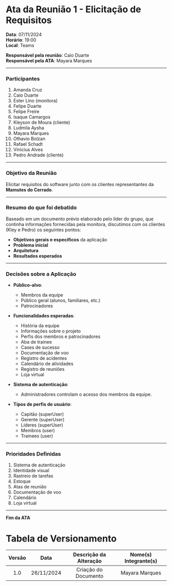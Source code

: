 # Ata da Reunião 1 - Elicitação de Requisitos

**Data**: 07/11/2024  
**Horário**: 19:00  
**Local**: Teams  

**Responsável pela reunião**: Caio Duarte  
**Responsável pela ATA**: Mayara Marques  

---

### Participantes
1. Amanda Cruz  
2. Caio Duarte  
3. Ester Lino (monitora)  
4. Felipe Duarte  
5. Felipe Freire  
6. Isaque Camargos  
7. Kleyson de Moura (cliente)  
8. Ludmila Aysha  
9. Mayara Marques  
10. Othavio Bolzan  
11. Rafael Schadt  
12. Vinicius Alves  
13. Pedro Andrade (cliente)  

---

### Objetivo da Reunião
Elicitar requisitos do software junto com os clientes representantes da **Mamutes do Cerrado**.

---

### Resumo do que foi debatido
Baseado em um documento prévio elaborado pelo líder do grupo, que continha informações fornecidas pela monitora, discutimos com os clientes (Kley e Pedro) os seguintes pontos:

- **Objetivos gerais e específicos** da aplicação
- **Problema inicial**
- **Arquitetura**
- **Resultados esperados**

---

### Decisões sobre a Aplicação

- **Público-alvo**:  
  - Membros da equipe
  - Público geral (alunos, familiares, etc.)
  - Patrocinadores

- **Funcionalidades esperadas**:
  - História da equipe
  - Informações sobre o projeto
  - Perfis dos membros e patrocinadores
  - Aba de trainee
  - Cases de sucesso
  - Documentação de voo
  - Registro de acidentes
  - Calendário de atividades
  - Registro de reuniões
  - Loja virtual

- **Sistema de autenticação**:
  - Administradores controlam o acesso dos membros da equipe.

- **Tipos de perfis de usuário**:
  - Capitão (superUser)
  - Gerente (superUser)
  - Líderes (superUser)
  - Membros (user)
  - Trainees (user)

---

### Prioridades Definidas

1. Sistema de autenticação
2. Identidade visual
3. Rastreio de tarefas
4. Estoque
5. Atas de reunião
6. Documentação de voo
7. Calendário
8. Loja virtual

---

**Fim da ATA**

# Tabela de Versionamento 

| Versão | Data | Descrição da Alteração | Nome(s) Integrante(s) |
| :----: | :--: | :--------------------: | :-------------------: |
| 1.0 | 26/11/2024 | Criação do Documento | Mayara Marques |